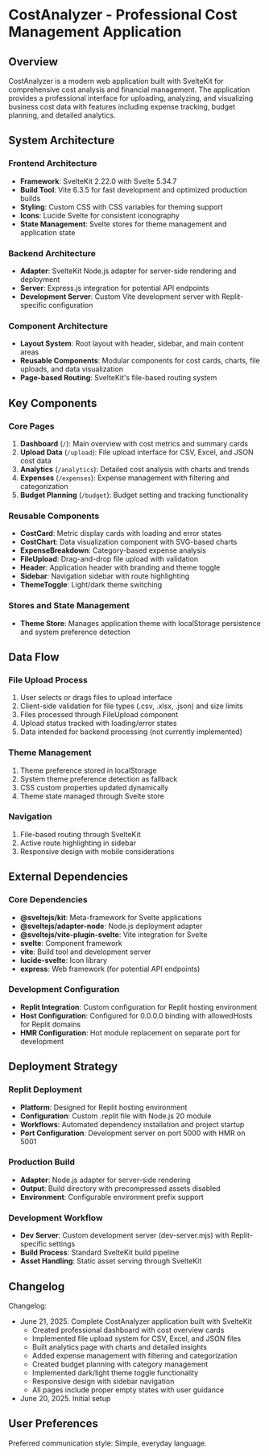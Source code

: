 # CostAnalyzer - Professional Cost Management Application

## Overview

CostAnalyzer is a modern web application built with SvelteKit for comprehensive cost analysis and financial management. The application provides a professional interface for uploading, analyzing, and visualizing business cost data with features including expense tracking, budget planning, and detailed analytics.

## System Architecture

### Frontend Architecture
- **Framework**: SvelteKit 2.22.0 with Svelte 5.34.7
- **Build Tool**: Vite 6.3.5 for fast development and optimized production builds
- **Styling**: Custom CSS with CSS variables for theming support
- **Icons**: Lucide Svelte for consistent iconography
- **State Management**: Svelte stores for theme management and application state

### Backend Architecture
- **Adapter**: SvelteKit Node.js adapter for server-side rendering and deployment
- **Server**: Express.js integration for potential API endpoints
- **Development Server**: Custom Vite development server with Replit-specific configuration

### Component Architecture
- **Layout System**: Root layout with header, sidebar, and main content areas
- **Reusable Components**: Modular components for cost cards, charts, file uploads, and data visualization
- **Page-based Routing**: SvelteKit's file-based routing system

## Key Components

### Core Pages
1. **Dashboard** (`/`): Main overview with cost metrics and summary cards
2. **Upload Data** (`/upload`): File upload interface for CSV, Excel, and JSON cost data
3. **Analytics** (`/analytics`): Detailed cost analysis with charts and trends
4. **Expenses** (`/expenses`): Expense management with filtering and categorization
5. **Budget Planning** (`/budget`): Budget setting and tracking functionality

### Reusable Components
- **CostCard**: Metric display cards with loading and error states
- **CostChart**: Data visualization component with SVG-based charts
- **ExpenseBreakdown**: Category-based expense analysis
- **FileUpload**: Drag-and-drop file upload with validation
- **Header**: Application header with branding and theme toggle
- **Sidebar**: Navigation sidebar with route highlighting
- **ThemeToggle**: Light/dark theme switching

### Stores and State Management
- **Theme Store**: Manages application theme with localStorage persistence and system preference detection

## Data Flow

### File Upload Process
1. User selects or drags files to upload interface
2. Client-side validation for file types (.csv, .xlsx, .json) and size limits
3. Files processed through FileUpload component
4. Upload status tracked with loading/error states
5. Data intended for backend processing (not currently implemented)

### Theme Management
1. Theme preference stored in localStorage
2. System theme preference detection as fallback
3. CSS custom properties updated dynamically
4. Theme state managed through Svelte store

### Navigation
1. File-based routing through SvelteKit
2. Active route highlighting in sidebar
3. Responsive design with mobile considerations

## External Dependencies

### Core Dependencies
- **@sveltejs/kit**: Meta-framework for Svelte applications
- **@sveltejs/adapter-node**: Node.js deployment adapter
- **@sveltejs/vite-plugin-svelte**: Vite integration for Svelte
- **svelte**: Component framework
- **vite**: Build tool and development server
- **lucide-svelte**: Icon library
- **express**: Web framework (for potential API endpoints)

### Development Configuration
- **Replit Integration**: Custom configuration for Replit hosting environment
- **Host Configuration**: Configured for 0.0.0.0 binding with allowedHosts for Replit domains
- **HMR Configuration**: Hot module replacement on separate port for development

## Deployment Strategy

### Replit Deployment
- **Platform**: Designed for Replit hosting environment
- **Configuration**: Custom .replit file with Node.js 20 module
- **Workflows**: Automated dependency installation and project startup
- **Port Configuration**: Development server on port 5000 with HMR on 5001

### Production Build
- **Adapter**: Node.js adapter for server-side rendering
- **Output**: Build directory with precompressed assets disabled
- **Environment**: Configurable environment prefix support

### Development Workflow
- **Dev Server**: Custom development server (dev-server.mjs) with Replit-specific settings
- **Build Process**: Standard SvelteKit build pipeline
- **Asset Handling**: Static asset serving through SvelteKit

## Changelog

Changelog:
- June 21, 2025. Complete CostAnalyzer application built with SvelteKit
  - Created professional dashboard with cost overview cards
  - Implemented file upload system for CSV, Excel, and JSON files
  - Built analytics page with charts and detailed insights
  - Added expense management with filtering and categorization
  - Created budget planning with category management
  - Implemented dark/light theme toggle functionality
  - Responsive design with sidebar navigation
  - All pages include proper empty states with user guidance
- June 20, 2025. Initial setup

## User Preferences

Preferred communication style: Simple, everyday language.